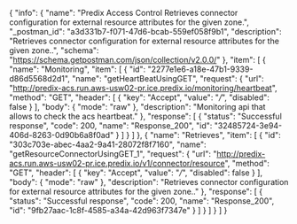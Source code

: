 {
  "info": {
    "name": "Predix Access Control Retrieves connector configuration for external resource attributes for the given zone.",
    "_postman_id": "a3d331b7-f071-47d6-bcab-559ef058f9b1",
    "description": "Retrieves connector configuration for external resource attributes for the given zone..",
    "schema": "https://schema.getpostman.com/json/collection/v2.0.0/"
  },
  "item": [
    {
      "name": "Monitoring",
      "item": [
        {
          "id": "2277e1e6-a18e-47b1-9339-d86d5568d2d1",
          "name": "getHeartBeatUsingGET",
          "request": {
            "url": "http://predix-acs.run.aws-usw02-pr.ice.predix.io/monitoring/heartbeat",
            "method": "GET",
            "header": [
              {
                "key": "Accept",
                "value": "*/*",
                "disabled": false
              }
            ],
            "body": {
              "mode": "raw"
            },
            "description": "Monitoring api that allows to check the acs heartbeat."
          },
          "response": [
            {
              "status": "Successful response",
              "code": 200,
              "name": "Response_200",
              "id": "32485724-3e94-406d-8263-0d90b6a8f0ad"
            }
          ]
        }
      ]
    },
    {
      "name": "Retrieves",
      "item": [
        {
          "id": "303c703e-abec-4aa2-9a41-28072f8f7160",
          "name": "getResourceConnectorUsingGET_1",
          "request": {
            "url": "http://predix-acs.run.aws-usw02-pr.ice.predix.io/v1/connector/resource",
            "method": "GET",
            "header": [
              {
                "key": "Accept",
                "value": "*/*",
                "disabled": false
              }
            ],
            "body": {
              "mode": "raw"
            },
            "description": "Retrieves connector configuration for external resource attributes for the given zone.."
          },
          "response": [
            {
              "status": "Successful response",
              "code": 200,
              "name": "Response_200",
              "id": "9fb27aac-1c8f-4585-a34a-42d963f7347e"
            }
          ]
        }
      ]
    }
  ]
}